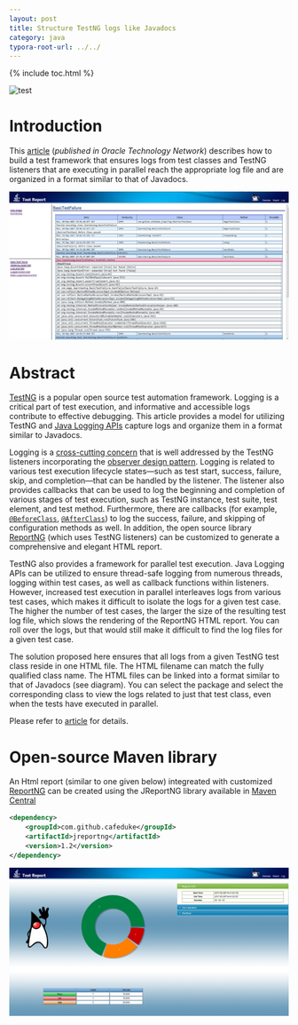```yaml
---
layout: post
title: Structure TestNG logs like Javadocs
category: java
typora-root-url: ../../
---
```


{% include toc.html %}



![test](https://github.com/favicon.ico)

# Introduction

This [article](https://community.oracle.com/docs/DOC-916315) (*published in Oracle Technology Network*)  describes how to build a test framework that  ensures logs from test classes and TestNG listeners that are executing  in parallel reach the appropriate log file and are organized in a format similar to that of Javadocs.

![TestBG log stuctured as Javadocs](https://raw.githubusercontent.com/cafeduke/jreportng/master/etc/doc/images/Log.jpg)

# Abstract

[TestNG](http://testng.org/doc/index.html)  is a popular open source test automation framework. Logging is a  critical part of test execution, and informative and accessible logs  contribute to effective debugging. This article provides a model for  utilizing TestNG and [Java Logging APIs](http://docs.oracle.com/javase/8/docs/technotes/guides/logging/index.html) capture logs and organize them in a format similar to Javadocs. 

Logging is a [cross-cutting concern](http://en.wikipedia.org/wiki/Cross-cutting_concern) that is well addressed by the TestNG listeners incorporating the [observer design pattern](http://en.wikipedia.org/wiki/Observer_pattern).  Logging is related to various test execution lifecycle states—such as  test start, success, failure, skip, and completion—that can be handled  by the listener. The listener also provides callbacks that can be used  to log the beginning and completion of various stages of test execution,  such as TestNG instance, test suite, test element, and test method.  Furthermore, there are callbacks (for example, [`@BeforeClass`](http://testng.org/javadoc/org/testng/annotations/BeforeClass.html), [`@AfterClass`](http://testng.org/javadoc/org/testng/annotations/AfterClass.html)) to log the success, failure, and skipping of configuration methods as well. In addition, the open source library [ReportNG](http://reportng.uncommons.org/) (which uses TestNG listeners) can be customized to generate a comprehensive and elegant HTML report. 

TestNG  also provides a framework for parallel test execution. Java Logging  APIs can be utilized to ensure thread-safe logging from numerous  threads, logging within test cases, as well as callback functions within  listeners. However, increased test execution in parallel interleaves  logs from various test cases, which makes it difficult to isolate the  logs for a given test case. The higher the number of test cases, the  larger the size of the resulting test log file, which slows the  rendering of the ReportNG HTML report. You can roll over the logs, but  that would still make it difficult to find the log files for a given  test case. 

The  solution proposed here ensures that all logs from a given TestNG test  class reside in one HTML file. The HTML filename can match the fully  qualified class name. The HTML files can be linked into a format similar  to that of Javadocs (see diagram). You can select the package and  select the corresponding class to view the logs related to just that  test class, even when the tests have executed in parallel.

Please refer to  [article](https://community.oracle.com/docs/DOC-916315) for details.

# Open-source Maven library

An Html report (similar to one given below)  integreated with customized  [ReportNG](http://reportng.uncommons.org/) can be created using the JReportNG library available in [Maven Central](https://search.maven.org/#search%7Cga%7C1%7Ca%3A%22jreportng%22)

```xml
<dependency>
    <groupId>com.github.cafeduke</groupId>
    <artifactId>jreportng</artifactId>
    <version>1.2</version>
</dependency>
```




[![Report Overview](https://raw.githubusercontent.com/cafeduke/jreportng/master/etc/doc/images/Overview.jpg)](https://github.com/cafeduke/jreportng/wiki)

